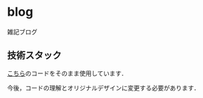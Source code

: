 # blog
雑記ブログ

## 技術スタック
[こちら](https://github.com/Charca/sapper-blog-template)のコードをそのまま使用しています．

今後，コードの理解とオリジナルデザインに変更する必要があります．
